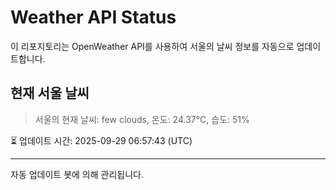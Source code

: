 
# Weather API Status

이 리포지토리는 OpenWeather API를 사용하여 서울의 날씨 정보를 자동으로 업데이트합니다.

## 현재 서울 날씨
> 서울의 현재 날씨: few clouds, 온도: 24.37°C, 습도: 51%

⏳ 업데이트 시간: 2025-09-29 06:57:43 (UTC)

---
자동 업데이트 봇에 의해 관리됩니다.
